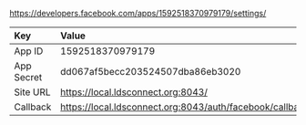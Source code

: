 https://developers.facebook.com/apps/1592518370979179/settings/

| Key         | Value                                                     |
|:------------|:----------------------------------------------------------|
| App ID      | 1592518370979179                                          |
| App Secret  | dd067af5becc203524507dba86eb3020                          |
| Site URL    | https://local.ldsconnect.org:8043/                        |
| Callback    | https://local.ldsconnect.org:8043/auth/facebook/callback  |
